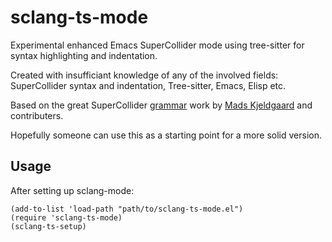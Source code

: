 # sclang-ts-mode

Experimental enhanced Emacs SuperCollider mode using tree-sitter for syntax highlighting and indentation.

Created with insufficiant knowledge of any of the involved fields: SuperCollider syntax and indentation, Tree-sitter, Emacs, Elisp etc.

Based on the great SuperCollider [grammar](https://github.com/madskjeldgaard/tree-sitter-supercollider) work by [Mads Kjeldgaard](https://madskjeldgaard.dk) and contributers.

Hopefully someone can use this as a starting point for a more solid version.

## Usage

After setting up sclang-mode:

```
(add-to-list 'load-path "path/to/sclang-ts-mode.el")
(require 'sclang-ts-mode)
(sclang-ts-setup)
```
